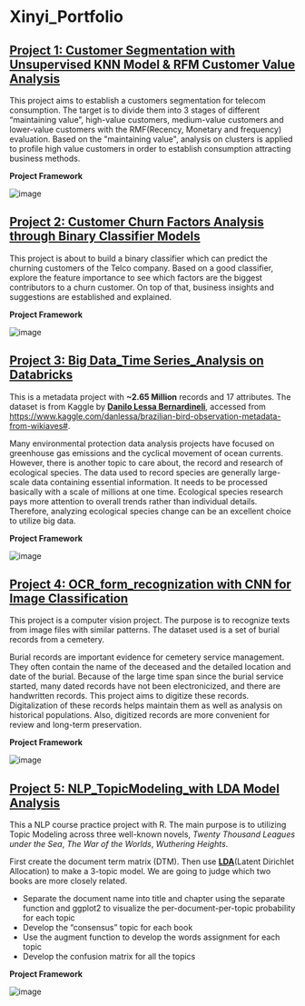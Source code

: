 # Xinyi_Portfolio


## [Project 1: Customer Segmentation with Unsupervised KNN Model & RFM Customer Value Analysis](https://github.com/eaco1996c/Customer_Segmentation_KNN_RFM)

This project aims to establish a customers segmentation for telecom consumption. The target is to divide them into 3 stages of different “maintaining value”, high-value customers, medium-value customers and lower-value customers with the RMF(Recency, Monetary and frequency) evaluation. Based on the "maintaining value", analysis on clusters is applied to profile high value customers in order to establish consumption attracting business methods.

**Project Framework**

![image](https://user-images.githubusercontent.com/38795845/130512127-8806c4ce-cde2-427e-8cb6-0b2786eda649.png)



## [Project 2: Customer Churn Factors Analysis through Binary Classifier Models](https://github.com/eaco1996c/telco_customer_churn)
This project is about to build a binary classifier which can predict the churning customers of the Telco company. Based on a good classifier, explore the feature importance to see which factors are the biggest contributors to a churn customer. On top of that, business insights and suggestions are established and explained.

**Project Framework**

![image](https://user-images.githubusercontent.com/38795845/130504195-953c5312-b8e4-46ca-90ff-862b276a041d.png)




## [Project 3: Big Data_Time Series_Analysis on Databricks](https://github.com/eaco1996c/metadata_timeseries_Databricks)

This is a metadata project with **~2.65 Million** records and 17 attributes. The dataset is from Kaggle by 
[**Danilo Lessa Bernardineli**](https://danlessa.github.io/), accessed from https://www.kaggle.com/danlessa/brazilian-bird-observation-metadata-from-wikiaves#.

Many environmental protection data analysis projects have focused on greenhouse gas emissions and the cyclical movement of ocean currents. However, there is another topic to care about, the record and research of ecological species. The data used to record species are generally large-scale data containing essential information. It needs to be processed basically with a scale of millions at one time. Ecological species research pays more attention to overall trends rather than individual details. Therefore, analyzing ecological species change can be an excellent choice to utilize big data.

**Project Framework**

![image](https://user-images.githubusercontent.com/38795845/130500622-82b56d82-cc79-4a65-a62d-e51abf45899f.png)



## [Project 4: OCR_form_recognization with CNN for Image Classification](https://github.com/eaco1996c/OCR_CNN_form_recognization)

This project is a computer vision project. The purpose is to recognize texts from image files with similar patterns. The dataset used is a set of burial records from a cemetery. 

Burial records are important evidence for cemetery service management. They often contain the name of the deceased and the detailed location and date of the burial. Because of the large time span since the burial service started, many dated  records have not been electronicized, and there are handwritten records. This project aims to digitize these records. Digitalization of these records helps maintain them as well as analysis on historical populations. Also, digitized records are more convenient for review and long-term preservation.

**Project Framework**

![image](https://user-images.githubusercontent.com/38795845/130498415-b452e18e-8ffb-4bd4-8c28-8fdac4d41bbc.png)




## [Project 5: NLP_TopicModeling_with LDA Model Analysis](https://github.com/eaco1996c/NLP_TopicModeling_LDA)

This a NLP course practice project with R. The main purpose is to utilizing Topic Modeling across three well-known novels, _Twenty Thousand Leagues under the Sea_,
_The War of the Worlds_, _Wuthering Heights_. 

First create the document term matrix (DTM). Then use **[LDA](https://medium.datadriveninvestor.com/nlp-with-lda-analyzing-topics-in-the-enron-email-dataset-20326b7ae36f)**(Latent Dirichlet Allocation) to make a 3-topic model. We are going to judge which two books are more closely related. 
- Separate the document name into title and chapter using the separate function and ggplot2 to visualize the per-document-per-topic probability for each topic
- Develop the “consensus” topic for each book
- Use the augment function to develop the words assignment for each topic
- Develop the confusion matrix for all the topics

**Project Framework**

![image](https://user-images.githubusercontent.com/38795845/130510601-8a63de43-eba1-41f7-b1f1-dbdefb9f5d92.png)
